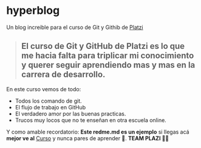 # hyperblog
Un blog increible para el curso de Git y Githib de [Platzi][1]
>El curso de Git y GitHub de Platzi es lo que me hacia falta para triplicar mi conocimiento y querer seguir aprendiendo mas y mas en la carrera de desarrollo.
>-

En este curso vemos de todo:
* Todos los comando de git.
* El flujo de trabajo en GitHub
* El verdadero amor por las buenas practicas.
* Trucos muy locos que no te enseñan en otra escuela online.

Y como amable recordatorio: **Este redme.md es un ejemplo** si llegas acá **mejor ve al** [Curso][(https://platzi.com/cursos/git-github/)] y nunca pares de aprender 🚀.
**TEAM PLAZI 💚🚀**

[1]: http://platzi.com/ "Platzi"
[(https://platzi.com/cursos/git-github/)]: (https://platzi.com/cursos/git-github/) "Curso"